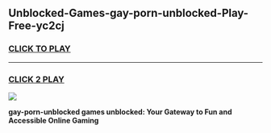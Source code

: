 
## Unblocked-Games-gay-porn-unblocked-Play-Free-yc2cj
<h3>
<a href="https://premium76.site?title=gay-porn-unblocked&ref=19M">CLICK TO PLAY</a></h3>
<hr>

<h3>
<a href="https://premium76.site?title=gay-porn-unblocked&ref=19M">CLICK 2 PLAY</a>
  
</h3>

<a href="https://premium76.site?title=gay-porn-unblocked&ref=19M"><img src="https://clearcache.store/games.png"></a>


**gay-porn-unblocked games unblocked: Your Gateway to Fun and Accessible Online Gaming**
